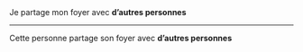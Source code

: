 <!---->Je partage mon foyer avec <b>d’autres personnes</b>

---

<!---->Cette personne partage son foyer avec <b>d’autres personnes</b>
